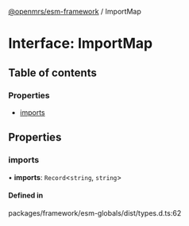 [@openmrs/esm-framework](../API.md) / ImportMap

# Interface: ImportMap

## Table of contents

### Properties

- [imports](ImportMap.md#imports)

## Properties

### imports

• **imports**: `Record`<`string`, `string`\>

#### Defined in

packages/framework/esm-globals/dist/types.d.ts:62
